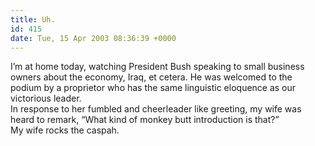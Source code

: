 ```yaml
---
title: Uh.
id: 415
date: Tue, 15 Apr 2003 08:36:39 +0000
---
```


I’m at home today, watching President Bush speaking to small business owners about the economy, Iraq, et cetera. He was welcomed to the podium by a proprietor who has the same linguistic eloquence as our victorious leader.  
 In response to her fumbled and cheerleader like greeting, my wife was heard to remark, “What kind of monkey butt introduction is that?”  
 My wife rocks the caspah.


